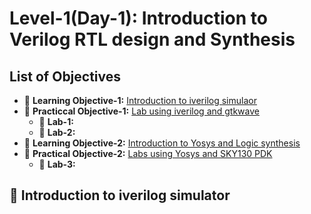 # Level-1(Day-1): Introduction to Verilog RTL design and Synthesis

## List of Objectives

- :book: <b>Learning Objective-1:</b> [Introduction to iverilog simulaor](#:-book-:-Introduction-to-iverilog-simulator)
- :dart: <b>Practiccal Objective-1:</b> [Lab using iverilog and gtkwave](#Lab-using-iverilog-and-gtkwave)
   - :microscope: <b>Lab-1:</b>
   - :microscope: <b>Lab-2:</b>
- :book: <b>Learning Objective-2:</b> [Introduction to Yosys and Logic synthesis](#Introduction-to-Yosys-and-Logic-synthesis)
- :dart: <b>Practical Objective-2:</b> [Labs using Yosys and SKY130 PDK](#Labs-using-Yosys-and-SKY130-PDK)
    - :microscope: <b>Lab-3:</b>

## :book: Introduction to iverilog simulator
